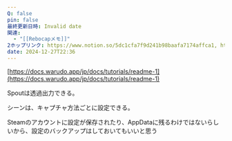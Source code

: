 ```yaml
---
Q: false
pin: false
最終更新日時: Invalid date
関連:
  - "[[Rebocapメモ]]"
2ホップリンク: https://www.notion.so/5dc1cfa7f9d241b98baafa7174affca1, https://www.notion.so/6c1f7817a4254bfd9e6875945470c240, https://www.notion.so/860de1779b4d4b3899a2edc442879127
date: 2024-12-27T22:36
---
```

  

[https://docs.warudo.app/jp/docs/tutorials/readme-1](https://docs.warudo.app/jp/docs/tutorials/readme-1)

  

Spoutは透過出力できる。

  

シーンは、キャプチャ方法ごとに設定できる。

  

Steamのアカウントに設定が保存されたり、AppDataに残るわけではないらしいから、設定のバックアップはしておいてもいいと思う